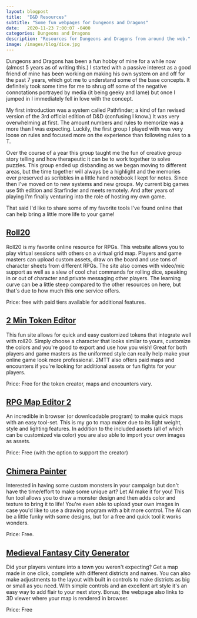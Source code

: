 ```yaml
---
layout: blogpost
title:  "D&D Resources"
subtitle: "Some fun webpages for Dungeons and Dragons"
date:   2020-11-23 7:00:07 -0400
categories: Dungeons and Dragons
description: "Resources for Dungeons and Dragons from around the web."
image: /images/blog/dice.jpg
---
```

Dungeons and Dragons has been a fun hobby of mine for a while now (almost 5 years as of writing this.) I started with a passive interest as a good friend of mine has been working on making his own system on and off for the past 7 years, which got me to understand some of the base concepts. It definitely took some time for me to shrug off some of the negative connotations portrayed by media (it being geeky and lame) but once I jumped in I immediately fell in love with the concept.

My first introduction was a system called Pathfinder; a kind of fan revised version of the 3rd official edition of D&D (confusing I know.) It was very overwhelming at first. The amount numbers and rules to memorize was a more than I was expecting. Luckily, the first group I played with was very loose on rules and focused more on the experience than following rules to a T. 

Over the course of a year this group taught me the fun of creative group story telling and how therapeutic it can be to work together to solve puzzles. This group ended up disbanding as we began moving to different areas, but the time together will always be a highlight and the memories ever preserved as scribbles in a little hand notebook I kept for notes. Since then I've moved on to new systems and new groups. My current big games use 5th edition and Starfinder and meets remotely. And after years of playing I'm finally venturing into the role of hosting my own game. 

That said I'd like to share some of my favorite tools I've found online that can help bring a little more life to your game!

<h2><a href="https://roll20.net">Roll20</a></h2>
Roll20 is my favorite online resource for RPGs. This website allows you to play virtual sessions with others on a virtual grid map. Players and game masters can upload custom assets, draw on the board and use tons of character sheets from different RPGs. The site also comes with video/mic support as well as a slew of cool chat commands for rolling dice, speaking in or out of character and private messaging other players. The learning curve can be a little steep compared to the other resources on here, but that's due to how much this one service offers. 

Price: free with paid tiers available for additional features.

<h2><a href="https://2minutetabletop.com/tokeneditor/">2 Min Token Editor</a></h2>
This fun site allows for quick and easy customized tokens that integrate well with roll20. Simply choose a character that looks similar to yours, customize the colors and you're good to export and use how you wish! Great for both players and game masters as the uniformed style can really help make your online game look more professional. 2MTT also offers paid maps and encounters if you're looking for additional assets or fun fights for your players.

Price: Free for the token creator, maps and encounters vary.

<h2><a href="https://deepnight.net/tools/rpg-map/">RPG Map Editor 2</a></h2>
An incredible in browser (or downloadable program) to make quick maps with an easy tool-set. This is my go to map maker due to its light weight, style and lighting features. In addition to the included assets (all of which can be customized via color) you are also able to import your own images as assets. 

Price: Free (with the option to support the creator)

<h2><a href="https://storage.googleapis.com/chimera-painter/index.html">Chimera Painter</a></h2>
Interested in having some custom monsters in your campaign but don't have the time/effort to make some unique art? Let AI make it for you! This fun tool allows you to draw a monster design and then adds color and texture to bring it to life! You're even able to upload your own images in case you'd like to use a drawing program with a bit more control. The AI can be a little funky with some designs, but for a free and quick tool it works wonders.

Price: Free.

<h2><a href="https://watabou.itch.io/medieval-fantasy-city-generator">Medieval Fantasy City Generator</a></h2>
Did your players venture into a town you weren't expecting? Get a map made in one click, complete with different districts and names. You can also make adjustments to the layout with built in controls to make districts as big or small as you need. With simple controls and an excellent art style it's an easy way to add flair to your next story. Bonus; the webpage also links to 3D viewer where your map is rendered in browser.

Price: Free

